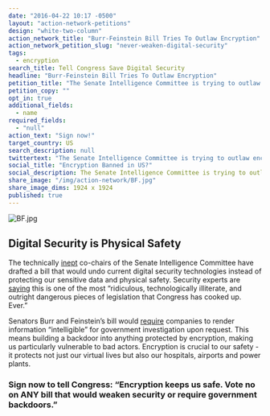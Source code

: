 ```yaml
---
date: "2016-04-22 10:17 -0500"
layout: "action-network-petitions"
design: "white-two-column"
action_network_title: "Burr-Feinstein Bill Tries To Outlaw Encryption"
action_network_petition_slug: "never-weaken-digital-security"
tags: 
  - encryption
search_title: Tell Congress Save Digital Security
headline: "Burr-Feinstein Bill Tries To Outlaw Encryption"
petition_title: "The Senate Intelligence Committee is trying to outlaw life-saving security."
petition_copy: ""
opt_in: true
additional_fields: 
  - name
required_fields: 
  - "null"
action_text: "Sign now!"
target_country: US
search_description: null
twittertext: "The Senate Intelligence Committee is trying to outlaw encryption. Tell Congress, “Digital security saves lives.”"
social_title: "Encryption Banned in US?"
social_description: The Senate Intelligence Committee is trying to outlaw encryption. Tell Congress to vote NO on any bill that would weaken digital security.
share_image: "/img/action-network/BF.jpg"
share_image_dims: 1924 x 1924
published: true
---
```

![BF.jpg]({{site.baseurl}}/img/action-network/BF.jpg)

## Digital Security is Physical Safety

The technically [inept](http://www.latimes.com/opinion/editorials/la-ed-encryption-back-door-20160420-story.html) co-chairs of the Senate Intelligence Committee have drafted a bill that would undo current digital security technologies instead of protecting our sensitive data and physical safety. Security experts are [saying](http://www.wired.com/2016/04/senates-draft-encryption-bill-privacy-nightmare/) this is one of the most “ridiculous, technologically illiterate, and outright dangerous pieces of legislation that Congress has cooked up. Ever.”

Senators Burr and Feinstein’s bill would [require](http://recode.net/2016/04/14/the-tech-community-is-mobilizing-against-the-burr-feinstein-encryption-bill/) companies to render information “intelligible” for government investigation upon request. This means building a backdoor into anything protected by encryption, making us particularly vulnerable to bad actors. Encryption is crucial to our safety - it protects not just our virtual lives but also our hospitals, airports and power plants.

### Sign now to tell Congress: “Encryption keeps us safe. Vote no on ANY bill that would weaken security or require government backdoors.”
